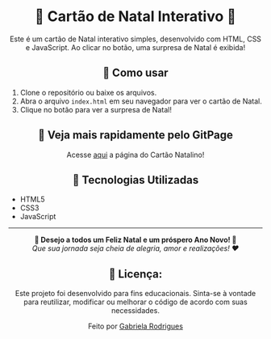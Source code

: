 <div align="center">
  <h1>🎄 Cartão de Natal Interativo 🎅</h1>

Este é um cartão de Natal interativo simples, desenvolvido com HTML, CSS e JavaScript. Ao clicar no botão, uma surpresa de Natal é exibida!
</div>

<div align="center">
  <h2>🎁 Como usar</h2>
</div>

1. Clone o repositório ou baixe os arquivos.
2. Abra o arquivo `index.html` em seu navegador para ver o cartão de Natal.
3. Clique no botão para ver a surpresa de Natal!

<div align="center">
  <h2>🚀 Veja mais rapidamente pelo GitPage</h2>

Acesse [aqui](https://gabriela-agbl.github.io/Cartao-Natal/) a página do Cartão Natalino!
</div>

<div align="center">
  <h2>🔧 Tecnologias Utilizadas</h2>
</div>

- HTML5
- CSS3
- JavaScript

---

<div align="center">
  
**🎅 Desejo a todos um Feliz Natal e um próspero Ano Novo! 🎉**  
*Que sua jornada seja cheia de alegria, amor e realizações! ❤️*

</div>

<div align="center">
  <h2>📜 Licença:</h2>
  Este projeto foi desenvolvido para fins educacionais. Sinta-se à vontade para reutilizar, modificar ou melhorar o código de acordo com suas necessidades.

  Feito por [Gabriela Rodrigues](https://github.com/gabriela-agbl)

</div>
